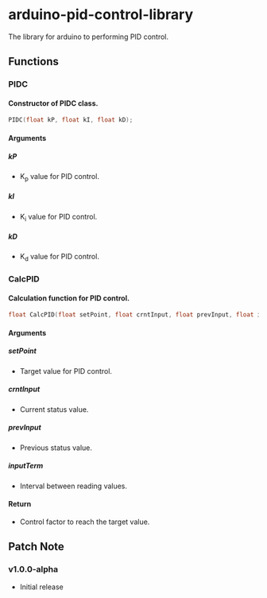# arduino-pid-control-library
The library for arduino to performing PID control.

## Functions

### PIDC

#### Constructor of PIDC class.
```cpp
PIDC(float kP, float kI, float kD);
```

#### Arguments

##### kP
- K<sub>p</sub> value for PID control.

##### kI
- K<sub>i</sub> value for PID control.

##### kD
- K<sub>d</sub> value for PID control.

### CalcPID

#### Calculation function for PID control.
```cpp
float CalcPID(float setPoint, float crntInput, float prevInput, float inputTerm);
```

####  Arguments

##### setPoint
- Target value for PID control.

##### crntInput
- Current status value.

##### prevInput
- Previous status value.

##### inputTerm
- Interval between reading values.

####  Return
- Control factor to reach the target value.

## Patch Note

### v1.0.0-alpha
- Initial release
